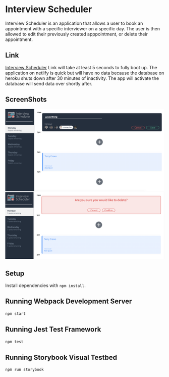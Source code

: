 # Interview Scheduler

  Interview Scheduler is an application that allows a user to book an appointment with a specific interviewer on a specific day. The user is then allowed to edit their previously created apppointment, or delete their appointment.

## Link 
[Interview Scheduler](https://interviewscheduler-2020.netlify.app/)
Link will take at least 5 seconds to fully boot up. The application on netlify is quick but will have no data because the database on heroku shuts down after 30 minutes of inactivity. The app will activate the database will send data over shortly after. 

## ScreenShots 

![Appointment Form](https://github.com/Lucas-Wong99/scheduler/blob/production/docs/appointment-form.png?raw=true)
![Appointment Delete](https://github.com/Lucas-Wong99/scheduler/blob/production/docs/appointment-delete.png?raw=true)

## Setup

Install dependencies with `npm install`.

## Running Webpack Development Server

```sh
npm start
```

## Running Jest Test Framework

```sh
npm test
```

## Running Storybook Visual Testbed

```sh
npm run storybook
```
